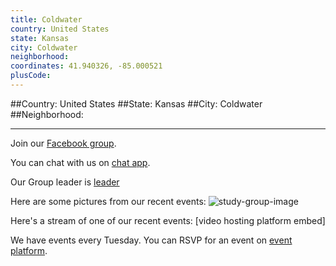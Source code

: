 ```yaml
---
title: Coldwater
country: United States
state: Kansas
city: Coldwater
neighborhood: 
coordinates: 41.940326, -85.000521
plusCode:
---
```


##Country: United States
##State: Kansas
##City: Coldwater
##Neighborhood: 
*****
Join our [Facebook group](https://www.facebook.com/groups/free.code.camp.coldwater.ks).

You can chat with us on [chat app]().

Our Group leader is [leader]()

Here are some pictures from our recent events:
![study-group-image]()

Here's a stream of one of our recent events:
[video hosting platform embed]

We have events every Tuesday. You can RSVP for an event on [event platform]().
